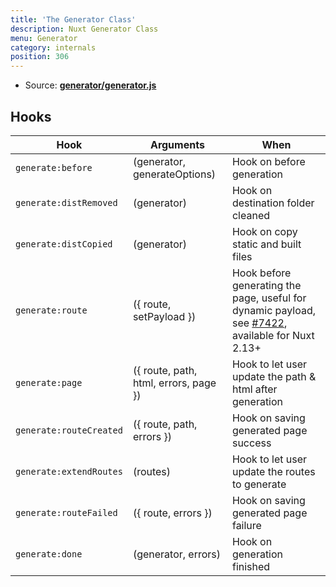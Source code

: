 ```yaml
---
title: 'The Generator Class'
description: Nuxt Generator Class
menu: Generator
category: internals
position: 306
---
```


- Source: **[generator/generator.js](https://github.com/nuxt/nuxt.js/blob/dev/packages/generator/src/generator.js)**

## Hooks

| Hook | Arguments | When |
| --- | --- | --- |
| `generate:before` | (generator, generateOptions) | Hook on before generation |
| `generate:distRemoved` | (generator) | Hook on destination folder cleaned |
| `generate:distCopied` | (generator) | Hook on copy static and built files |
| `generate:route` | ({ route, setPayload }) | Hook before generating the page, useful for dynamic payload, see [#7422](https://github.com/nuxt/nuxt.js/pull/7422), available for Nuxt 2.13+ |
| `generate:page` | ({ route, path, html, errors, page }) | Hook to let user update the path & html after generation |
| `generate:routeCreated` | ({ route, path, errors }) | Hook on saving generated page success |
| `generate:extendRoutes` | (routes) | Hook to let user update the routes to generate |
| `generate:routeFailed` | ({ route, errors }) | Hook on saving generated page failure |
| `generate:done` | (generator, errors) | Hook on generation finished |
